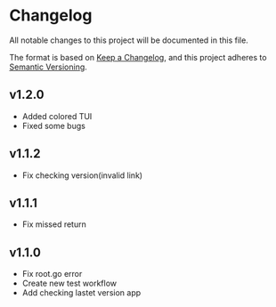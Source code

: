 # Changelog

All notable changes to this project will be documented in this file.

The format is based on [Keep a Changelog](https://keepachangelog.com), and this project adheres to
[Semantic Versioning](https://semver.org).

## v1.2.0

- Added colored TUI
- Fixed some bugs

## v1.1.2

- Fix checking version(invalid link)

## v1.1.1

- Fix missed return

## v1.1.0

- Fix root.go error
- Create new test workflow
- Add checking lastet version app